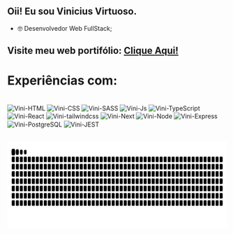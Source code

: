 ## Oii! Eu sou Vinicius Virtuoso.



- 🤓 Desenvolvedor Web FullStack;

## Visite meu web portifólio: [Clique Aqui!](https://viniciusvirtuoso.vercel.app)
    
 
 # Experiências com:
 <div style="display: inline_block"><br>
  <img align="center" title="HTML5" alt="Vini-HTML" height="50" width="60" src="https://cdn.jsdelivr.net/gh/devicons/devicon/icons/html5/html5-original.svg">
  
  <img align="center" title="CSS 3" alt="Vini-CSS" height="50" width="60" src="https://cdn.jsdelivr.net/gh/devicons/devicon/icons/css3/css3-original.svg">
      
  <img align="center" title="SASS" alt="Vini-SASS" height="50" width="60" src="https://cdn.jsdelivr.net/gh/devicons/devicon/icons/sass/sass-original.svg">
  
  <img align="center" title="JavaScript" alt="Vini-Js" height="50" width="60" src="https://cdn.jsdelivr.net/gh/devicons/devicon/icons/javascript/javascript-original.svg">
  
  <img align="center" title="TypeScript" alt="Vini-TypeScript" height="50" width="60" src="https://cdn.jsdelivr.net/gh/devicons/devicon/icons/typescript/typescript-original.svg">
  
  <img align="center" title="Ract JS" alt="Vini-React" height="50" width="60" src="https://cdn.jsdelivr.net/gh/devicons/devicon/icons/react/react-original-wordmark.svg">
      
  <img align="center" title="tailwindcss" alt="Vini-tailwindcss" height="50" width="60" src="https://cdn.jsdelivr.net/gh/devicons/devicon/icons/tailwindcss/tailwindcss-plain.svg">
  
  <img align="center" title="Next JS" alt="Vini-Next" height="50" width="60" src="https://cdn.jsdelivr.net/gh/devicons/devicon/icons/nextjs/nextjs-original.svg">
      
  <img align="center" title="Node JS" alt="Vini-Node" height="50" width="60" src="https://cdn.jsdelivr.net/gh/devicons/devicon/icons/nodejs/nodejs-original.svg">
      
  <img align="center" title="Express JS" alt="Vini-Express" height="50" width="60" src="https://cdn.jsdelivr.net/gh/devicons/devicon/icons/express/express-original.svg">
      
  <img align="center" title="PostgreSQL" alt="Vini-PostgreSQL" height="50" width="60" src="https://cdn.jsdelivr.net/gh/devicons/devicon/icons/postgresql/postgresql-original.svg">
   
  <img align="center" title="JEST" alt="Vini-JEST" height="50" width="60" src="https://cdn.jsdelivr.net/gh/devicons/devicon/icons/jest/jest-plain.svg">
      
</div>



 ##
 
<div style="display: inline_block">
   <img height="200" width="100%" src="https://github.com/vinicius-virtuoso/vinicius-virtuoso/blob/output/github-contribution-grid-snake.svg">
</div>
